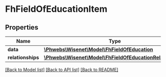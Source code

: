 # FhFieldOfEducationItem

## Properties
Name | Type | Description | Notes
------------ | ------------- | ------------- | -------------
**data** | [**\Phwebs\Wisenet\Model\FhFieldOfEducation**](FhFieldOfEducation.md) |  | [optional] 
**relationships** | [**\Phwebs\Wisenet\Model\FhFieldOfEducationRelationships**](FhFieldOfEducationRelationships.md) |  | [optional] 

[[Back to Model list]](../../README.md#documentation-for-models) [[Back to API list]](../../README.md#documentation-for-api-endpoints) [[Back to README]](../../README.md)

